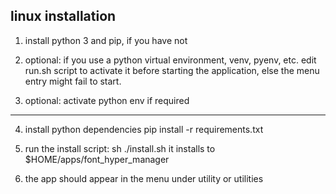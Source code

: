 


## linux installation 

1. install python 3  and pip, if you have not

2. optional: if you use a python virtual environment, venv, pyenv, etc.
   edit run.sh script to activate it before starting the application, 
   else the menu entry might fail to start. 

3. optional: activate python env if required

----------------

4. install python dependencies 
   pip install -r requirements.txt

5. run the install script:
   sh ./install.sh
   it installs to $HOME/apps/font_hyper_manager

6. the app should appear in the menu under utility or utilities


